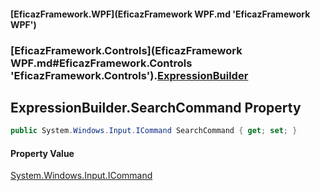 #### [EficazFramework.WPF](EficazFramework WPF.md 'EficazFramework WPF')
### [EficazFramework.Controls](EficazFramework WPF.md#EficazFramework.Controls 'EficazFramework.Controls').[ExpressionBuilder](EficazFramework.Controls/ExpressionBuilder.md 'EficazFramework.Controls.ExpressionBuilder')

## ExpressionBuilder.SearchCommand Property

```csharp
public System.Windows.Input.ICommand SearchCommand { get; set; }
```

#### Property Value
[System.Windows.Input.ICommand](https://docs.microsoft.com/en-us/dotnet/api/System.Windows.Input.ICommand 'System.Windows.Input.ICommand')